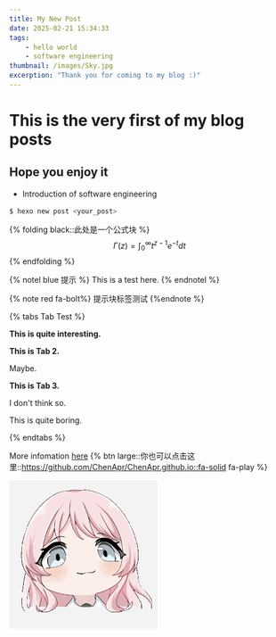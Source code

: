 ```yaml
---
title: My New Post
date: 2025-02-21 15:34:33
tags: 
    - hello world
    - software engineering
thumbnail: /images/Sky.jpg
excerption: "Thank you for coming to my blog :)"
---
```

# This is the very first of my blog posts
## Hope you enjoy it

* Introduction of software engineering

```bash
$ hexo new post <your_post>
```
{% folding black::此处是一个公式块 %}
$$
\Gamma(z) = \int_0^\infty t^{z-1}e^{-t}dt
$$
{% endfolding %}

{% notel blue 提示 %}
This is a test here.
{% endnotel %}

{% note red fa-bolt%} 提示块标签测试 {%endnote %}

{% tabs Tab Test %}
 
<!-- tab First Tab-->
 
**This is quite interesting.**
 
<!-- endtab -->
 
<!-- tab Second Tab-->
 
**This is Tab 2.**
 
Maybe.
 
<!-- endtab -->
 
<!-- tab Third Tab-->
 
**This is Tab 3.**
 
I don't think so.
 
This is quite boring.
 
<!-- endtab -->
 
{% endtabs %}


More infomation [here](https://github.com/ChenApr/ChenApr.github.io)
{% btn large::你也可以点击这里::https://github.com/ChenApr/ChenApr.github.io::fa-solid fa-play  %}

![让我看看](/images/mygo.png)
